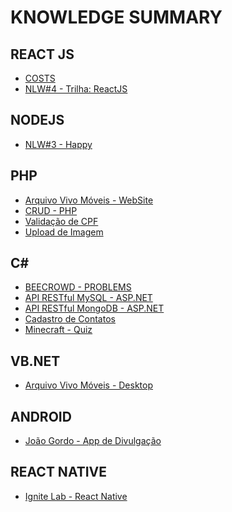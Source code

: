 # KNOWLEDGE SUMMARY

## REACT JS

- <a href="https://github.com/Guilherme-Maciel/costs">COSTS</a>
- <a href="https://github.com/Guilherme-Maciel/NLW-4-ReactJS">NLW#4 - Trilha: ReactJS</a>

## NODEJS

- <a href="https://github.com/Guilherme-Maciel/NLW-3-HAPPY">NLW#3 - Happy</a>

## PHP

- <a href="https://github.com/Guilherme-Maciel/ArquivoVivo-Website">Arquivo Vivo Móveis - WebSite</a>
- <a href="https://github.com/Guilherme-Maciel/crud-php">CRUD - PHP</a>
- <a href="https://github.com/Guilherme-Maciel/validacao-cpf">Validação de CPF</a>
- <a href="https://github.com/Guilherme-Maciel/image-upload-php">Upload de Imagem</a>

## C#

- <a href="https://github.com/Guilherme-Maciel/CSHARP-Beecrowd_Problems">BEECROWD - PROBLEMS</a>
- <a href="https://github.com/Guilherme-Maciel/webapi-aspnet">API RESTful MySQL - ASP.NET</a>
- <a href="https://github.com/Guilherme-Maciel/API_ASP.NET-MongoDB">API RESTful MongoDB - ASP.NET</a>
- <a href="https://github.com/Guilherme-Maciel/Cadastro-Contatos_ASPNET">Cadastro de Contatos</a>
- <a href="https://github.com/Guilherme-Maciel/Minecraft_Quiz_Minigame">Minecraft - Quiz</a>

## VB.NET

- <a href="https://github.com/Guilherme-Maciel/ArquivoVivo-Desktop">Arquivo Vivo Móveis - Desktop</a>

## ANDROID

- <a href="https://github.com/Guilherme-Maciel/J.Gordo-EclipseAndroid">João Gordo - App de Divulgação</a>

## REACT NATIVE

- <a href="https://github.com/Guilherme-Maciel/ignite-lab-react-native">Ignite Lab - React Native</a>


